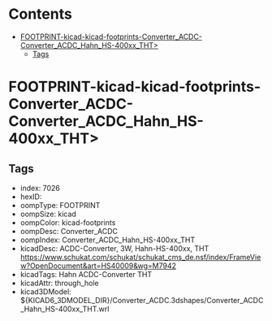 



Contents
========

* [FOOTPRINT-kicad-kicad-footprints-Converter_ACDC-Converter_ACDC_Hahn_HS-400xx_THT>](#footprint-kicad-kicad-footprints-converter_acdc-converter_acdc_hahn_hs-400xx_tht)
	* [Tags](#tags)

# FOOTPRINT-kicad-kicad-footprints-Converter_ACDC-Converter_ACDC_Hahn_HS-400xx_THT>

## Tags

- index: 7026
- hexID: 
- oompType: FOOTPRINT
- oompSize: kicad
- oompColor: kicad-footprints
- oompDesc: Converter_ACDC
- oompIndex: Converter_ACDC_Hahn_HS-400xx_THT
- kicadDesc: ACDC-Converter, 3W, Hahn-HS-400xx, THT https://www.schukat.com/schukat/schukat_cms_de.nsf/index/FrameView?OpenDocument&art=HS40009&wg=M7942
- kicadTags: Hahn ACDC-Converter THT
- kicadAttr: through_hole
- kicad3DModel: ${KICAD6_3DMODEL_DIR}/Converter_ACDC.3dshapes/Converter_ACDC_Hahn_HS-400xx_THT.wrl
